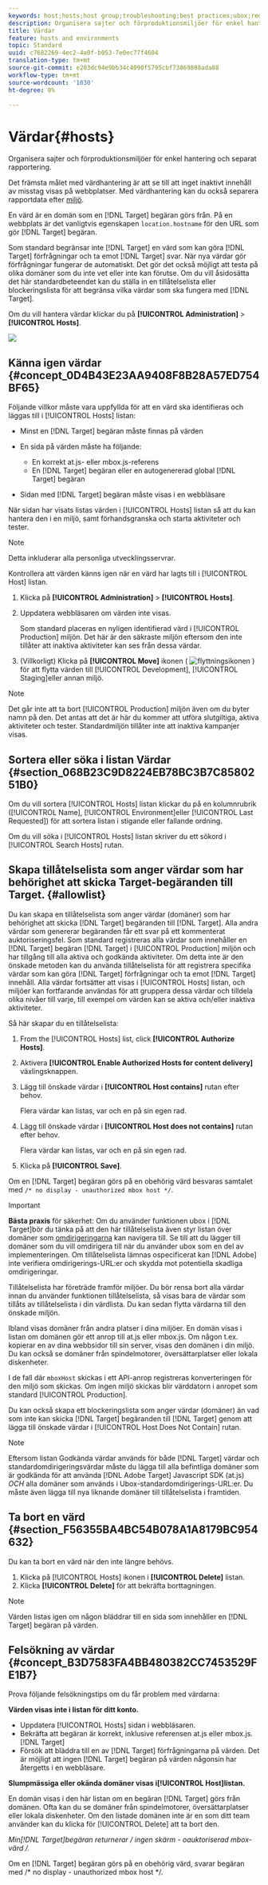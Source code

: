 ```yaml
---
keywords: host;hosts;host group;troubleshooting;best practices;ubox;redirects;redirect;whitelist;allowlist;blacklist;blocklist
description: Organisera sajter och förproduktionsmiljöer för enkel hantering och separat rapportering.
title: Värdar
feature: hosts and environments
topic: Standard
uuid: c7682269-4ec2-4a0f-b053-7e0ec77f4604
translation-type: tm+mt
source-git-commit: e203dc94e9bb34c4090f5795cbf73869808ada88
workflow-type: tm+mt
source-wordcount: '1030'
ht-degree: 0%

---
```



# Värdar{#hosts}

Organisera sajter och förproduktionsmiljöer för enkel hantering och separat rapportering.

Det främsta målet med värdhantering är att se till att inget inaktivt innehåll av misstag visas på webbplatser. Med värdhantering kan du också separera rapportdata efter [miljö](/help/administrating-target/environments.md).

En värd är en domän som en [!DNL Target] begäran görs från. På en webbplats är det vanligtvis egenskapen `location.hostname` för den URL som gör [!DNL Target] begäran.

Som standard begränsar inte [!DNL Target] en värd som kan göra [!DNL Target] förfrågningar och ta emot [!DNL Target] svar. När nya värdar gör förfrågningar fungerar de automatiskt. Det gör det också möjligt att testa på olika domäner som du inte vet eller inte kan förutse. Om du vill åsidosätta det här standardbeteendet kan du ställa in en tillåtelselista eller blockeringslista för att begränsa vilka värdar som ska fungera med [!DNL Target].

Om du vill hantera värdar klickar du på **[!UICONTROL Administration]** > **[!UICONTROL Hosts]**.

![](assets/hosts_list.png)

## Känna igen värdar {#concept_0D4B43E23AA9408F8B28A57ED754BF65}

Följande villkor måste vara uppfyllda för att en värd ska identifieras och läggas till i [!UICONTROL Hosts] listan:

* Minst en [!DNL Target] begäran måste finnas på värden
* En sida på värden måste ha följande:

   * En korrekt at.js- eller mbox.js-referens
   * En [!DNL Target] begäran eller en autogenererad global [!DNL Target] begäran

* Sidan med [!DNL Target] begäran måste visas i en webbläsare

När sidan har visats listas värden i [!UICONTROL Hosts] listan så att du kan hantera den i en miljö, samt förhandsgranska och starta aktiviteter och tester.

>[!NOTE]
>
>Detta inkluderar alla personliga utvecklingsservrar.

Kontrollera att värden känns igen när en värd har lagts till i [!UICONTROL Host] listan.

1. Klicka på **[!UICONTROL Administration]** > **[!UICONTROL Hosts]**.
1. Uppdatera webbläsaren om värden inte visas.

   Som standard placeras en nyligen identifierad värd i [!UICONTROL Production] miljön. Det här är den säkraste miljön eftersom den inte tillåter att inaktiva aktiviteter kan ses från dessa värdar.

1. (Villkorligt) Klicka på **[!UICONTROL Move]** ikonen ( ![flyttningsikonen](/help/administrating-target/assets/icon-move.png) ) för att flytta värden till [!UICONTROL Development], [!UICONTROL Staging]eller annan miljö.

>[!NOTE]
>
>Det går inte att ta bort [!UICONTROL Production] miljön även om du byter namn på den. Det antas att det är här du kommer att utföra slutgiltiga, aktiva aktiviteter och tester. Standardmiljön tillåter inte att inaktiva kampanjer visas.

## Sortera eller söka i listan Värdar {#section_068B23C9D8224EB78BC3B7C8580251B0}

Om du vill sortera [!UICONTROL Hosts] listan klickar du på en kolumnrubrik ([!UICONTROL Name], [!UICONTROL Environment]eller [!UICONTROL Last Requested]) för att sortera listan i stigande eller fallande ordning.

Om du vill söka i [!UICONTROL Hosts] listan skriver du ett sökord i [!UICONTROL Search Hosts] rutan.

## Skapa tillåtelselista som anger värdar som har behörighet att skicka Target-begäranden till Target. {#allowlist}

Du kan skapa en tillåtelselista som anger värdar (domäner) som har behörighet att skicka [!DNL Target] begäranden till [!DNL Target]. Alla andra värdar som genererar begäranden får ett svar på ett kommenterat auktoriseringsfel. Som standard registreras alla värdar som innehåller en [!DNL Target] begäran [!DNL Target] i [!UICONTROL Production] miljön och har tillgång till alla aktiva och godkända aktiviteter. Om detta inte är den önskade metoden kan du använda tillåtelselista för att registrera specifika värdar som kan göra [!DNL Target] förfrågningar och ta emot [!DNL Target] innehåll. Alla värdar fortsätter att visas i [!UICONTROL Hosts] listan, och miljöer kan fortfarande användas för att gruppera dessa värdar och tilldela olika nivåer till varje, till exempel om värden kan se aktiva och/eller inaktiva aktiviteter.

Så här skapar du en tillåtelselista:

1. From the [!UICONTROL Hosts] list, click **[!UICONTROL Authorize Hosts]**.
1. Aktivera **[!UICONTROL Enable Authorized Hosts for content delivery]** växlingsknappen.
1. Lägg till önskade värdar i **[!UICONTROL Host contains]** rutan efter behov.

   Flera värdar kan listas, var och en på sin egen rad.

1. Lägg till önskade värdar i **[!UICONTROL Host does not contains]** rutan efter behov.

   Flera värdar kan listas, var och en på sin egen rad.

1. Klicka på **[!UICONTROL Save]**.

Om en [!DNL Target] begäran görs på en obehörig värd besvaras samtalet med `/* no display - unauthorized mbox host */`.

>[!IMPORTANT]
>
>**Bästa praxis** för säkerhet: Om du använder funktionen ubox i [!DNL Target]bör du tänka på att den här tillåtelselista även styr listan över domäner som [omdirigeringarna](/help/c-implementing-target/c-non-javascript-based-implementation/working-with-redirectors.md) kan navigera till. Se till att du lägger till domäner som du vill omdirigera till när du använder ubox som en del av implementeringen. Om tillåtelselista lämnas ospecificerat kan [!DNL Adobe] inte verifiera omdirigerings-URL:er och skydda mot potentiella skadliga omdirigeringar.
>
>Tillåtelselista har företräde framför miljöer. Du bör rensa bort alla värdar innan du använder funktionen tillåtelselista, så visas bara de värdar som tillåts av tillåtelselista i din värdlista. Du kan sedan flytta värdarna till den önskade miljön.

Ibland visas domäner från andra platser i dina miljöer. En domän visas i listan om domänen gör ett anrop till at.js eller mbox.js. Om någon t.ex. kopierar en av dina webbsidor till sin server, visas den domänen i din miljö. Du kan också se domäner från spindelmotorer, översättarplatser eller lokala diskenheter.

I de fall där `mboxHost` skickas i ett API-anrop registreras konverteringen för den miljö som skickas. Om ingen miljö skickas blir värddatorn i anropet som standard [!UICONTROL Production].

Du kan också skapa ett blockeringslista som anger värdar (domäner) än vad som inte kan skicka [!DNL Target] begäranden till [!DNL Target] genom att lägga till önskade värdar i [!UICONTROL Host Does Not Contain] rutan.

>[!NOTE]
>
>Eftersom listan Godkända värdar används för både [!DNL Target] värdar och standardomdirigeringsvärdar måste du lägga till alla befintliga domäner som är godkända för att använda [!DNL Adobe Target] Javascript SDK (at.js) *OCH* alla domäner som används i Ubox-standardomdirigerings-URL:er. Du måste även lägga till nya liknande domäner till tillåtelselista i framtiden.

## Ta bort en värd {#section_F56355BA4BC54B078A1A8179BC954632}

Du kan ta bort en värd när den inte längre behövs.

1. Klicka på [!UICONTROL Hosts] ikonen i **[!UICONTROL Delete]** listan.
1. Klicka **[!UICONTROL Delete]** för att bekräfta borttagningen.

>[!NOTE]
>
>Värden listas igen om någon bläddrar till en sida som innehåller en [!DNL Target] begäran på värden.

## Felsökning av värdar {#concept_B3D7583FA4BB480382CC7453529FE1B7}

Prova följande felsökningstips om du får problem med värdarna:

**Värden visas inte i listan för ditt konto.**

* Uppdatera [!UICONTROL Hosts] sidan i webbläsaren.
* Bekräfta att begäran är korrekt, inklusive referensen at.js eller mbox.js. [!DNL Target]
* Försök att bläddra till en av [!DNL Target] förfrågningarna på värden. Det är möjligt att ingen [!DNL Target] begäran på värden någonsin har återgetts i en webbläsare.

**Slumpmässiga eller okända domäner visas i[!UICONTROL Host]listan.**

En domän visas i den här listan om en begäran [!DNL Target] görs från domänen. Ofta kan du se domäner från spindelmotorer, översättarplatser eller lokala diskenheter. Om den listade domänen inte är en som ditt team använder kan du klicka för [!UICONTROL Delete] att ta bort den.

**Min[!DNL Target]begäran returnerar /* ingen skärm - oauktoriserad mbox-värd */.**

Om en [!DNL Target] begäran görs på en obehörig värd, svarar begäran med /* no display - unauthorized mbox host */.
